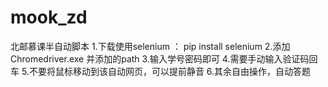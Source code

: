 # mook_zd
北邮慕课半自动脚本
1.下载使用selenium ： pip install selenium
2.添加 Chromedriver.exe 并添加的path
3.输入学号密码即可
4.需要手动输入验证码回车
5.不要将鼠标移动到该自动网页，可以提前静音
6.其余自由操作，自动答题
